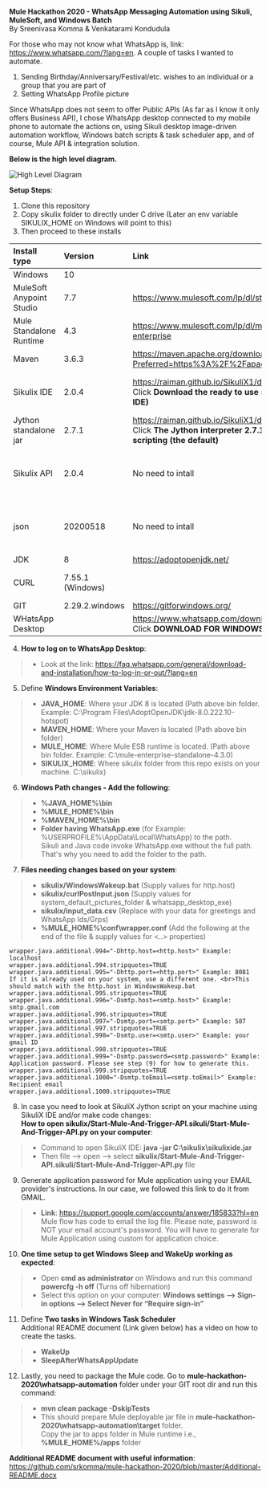 **Mule Hackathon 2020 - WhatsApp Messaging Automation using Sikuli, MuleSoft, and Windows Batch** <br>By Sreenivasa Komma & Venkatarami Kondudula

For those who may not know what WhatsApp is, link: https://www.whatsapp.com/?lang=en.
A couple of tasks I wanted to automate.
1)	Sending Birthday/Anniversary/Festival/etc. wishes to an individual or a group that you are part of
2)	Setting WhatsApp Profile picture

Since WhatsApp does not seem to offer Public APIs (As far as I know it only offers Business API), I chose WhatsApp desktop connected to my mobile phone to automate the actions on, using Sikuli desktop image-driven automation workflow, Windows batch scripts & task scheduler app, and of course, Mule API & integration solution. 

**Below is the high level diagram.**

![High Level Diagram](https://github.com/srkomma/mule-hackathon-2020/blob/master/High-Level-Diagram.PNG)

**Setup Steps**:
1) Clone this repository
2) Copy sikulix folder to directly under C drive (Later an env variable SIKULIX_HOME on Windows will point to this)
3) Then proceed to these installs

| Install type | Version | Link | Comments |
| :----------- | :------ | :--- | :------- |
| Windows | 10 | | 64 Bit |
| MuleSoft Anypoint Studio | 7.7|https://www.mulesoft.com/lp/dl/studio | Extract to your machine |
| Mule Standalone Runtime|4.3 | https://www.mulesoft.com/lp/dl/mule-esb-enterprise | Extract to your machine |
| Maven | 3.6.3 | https://maven.apache.org/download.cgi?Preferred=https%3A%2F%2Fapache.osuosl.org%2F | Extract to your machine |
| Sikulix IDE | 2.0.4 | https://raiman.github.io/SikuliX1/downloads.html <br> Click **Download the ready to use sikulix.jar (SikuliX IDE)** | **Rename** the jar to **sikulixide.jar** <br> and copy to **C:\sikulix** folder. <br> Could not add this to Git due to size. |
| Jython standalone jar | 2.7.1|https://raiman.github.io/SikuliX1/downloads.html <br> Click **The Jython interpreter 2.7.1 for python scripting (the default)** | copy to **C:\sikulix** folder <br> Could not add this to Git due to size. |
| Sikulix API | 2.0.4 | No need to intall | Added as dependency in https://github.com/srkomma/mule-hackathon-2020/blob/master/whatsapp-automation/pom.xml) |
| json | 20200518 | No need to intall|Added as dependency in https://github.com/srkomma/mule-hackathon-2020/blob/master/whatsapp-automation/pom.xml) |
| JDK | 8 | https://adoptopenjdk.net/ | |
| CURL | 7.55.1 (Windows) | | Windows 10 usually has this exe under C:\Windows\System32. If not install |
| GIT | 2.29.2.windows | https://gitforwindows.org/| |
| WHatsApp Desktop | | https://www.whatsapp.com/download/ <br> Click **DOWNLOAD FOR WINDOWS (64-BIT)** | |

4) **How to log on to WhatsApp Desktop**:
  > * Look at the link: https://faq.whatsapp.com/general/download-and-installation/how-to-log-in-or-out/?lang=en

5) Define **Windows Environment Variables**:
  > * **JAVA_HOME**: Where your JDK 8 is located (Path above bin folder. Example: C:\Program Files\AdoptOpenJDK\jdk-8.0.222.10-hotspot)
  > * **MAVEN_HOME**: Where your Maven is located (Path above bin folder)
  > * **MULE_HOME**: Where Mule ESB runtime is located. (Path above bin folder. Example: C:\mule-enterprise-standalone-4.3.0)
  > * **SIKULIX_HOME**: Where sikulix folder from this repo exists on your machine. C:\sikulix)
  
6) **Windows Path changes - Add the following**:
  > * **%JAVA_HOME%\bin**
  > * **%MULE_HOME%\bin**
  > * **%MAVEN_HOME%\bin**
  > * **Folder having WhatsApp.exe** (for Example: %USERPROFILE%\AppData\Local\WhatsApp) to the path.<br> Sikuli and Java code invoke WhatsApp.exe without the full path. That's why you need to add the folder to the path.

7) **Files needing changes based on your system**:
  > * **sikulix/WindowsWakeup.bat** (Supply values for http.host)
  > * **sikulix/curlPostInput.json** (Supply values for system_default_pictures_folder & whatsapp_desktop_exe)
  > * **sikulix/input_data.csv** (Replace with your data for greetings and WhatsApp Ids/Grps)
  > * **%MULE_HOME%\conf\wrapper.conf**  (Add the following at the end of the file & supply values for <..> properties)
 
    wrapper.java.additional.994="-Dhttp.host=<http.host>" Example: localhost
    wrapper.java.additional.994.stripquotes=TRUE
    wrapper.java.additional.995="-Dhttp.port=<http.port>" Example: 8081  If it is already used on your system, use a different one. <br>This should match with the http.host in WindowsWakeup.bat
    wrapper.java.additional.995.stripquotes=TRUE
    wrapper.java.additional.996="-Dsmtp.host=<smtp.host>" Example: smtp.gmail.com
    wrapper.java.additional.996.stripquotes=TRUE
    wrapper.java.additional.997="-Dsmtp.port=<smtp.port>" Example: 587
    wrapper.java.additional.997.stripquotes=TRUE
    wrapper.java.additional.998="-Dsmtp.user=<smtp.user>" Example: your gmail ID
    wrapper.java.additional.998.stripquotes=TRUE
    wrapper.java.additional.999="-Dsmtp.password=<smtp.password>" Example: Application password. Please see step (9) for how to generate this.
    wrapper.java.additional.999.stripquotes=TRUE
    wrapper.java.additional.1000="-Dsmtp.toEmail=<smtp.toEmail>" Example: Recipient email
    wrapper.java.additional.1000.stripquotes=TRUE

8) In case you need to look at SikuliX Jython script on your machine using SikuliX IDE and/or make code changes: <br> **How to open sikulix/Start-Mule-And-Trigger-API.sikuli/Start-Mule-And-Trigger-API.py on your computer**:
  > * Command to open SikuliX IDE: **java -jar C:\sikulix\sikulixide.jar**
  > * Then file --> open --> select **sikulix/Start-Mule-And-Trigger-API.sikuli/Start-Mule-And-Trigger-API.py** file

9) Generate application password for Mule application using your EMAIL provider's instructions. In our case, we followed this link to do it from GMAIL.
  > * **Link**: https://support.google.com/accounts/answer/185833?hl=en <br> Mule flow has code to email the log file. Please note, password is NOT your email account's password. You will have to generate for Mule Application using custom for application choice.
  
10) **One time setup to get Windows Sleep and WakeUp working as expected**:
  > * Open **cmd as administrator** on Windows and run this command **powercfg -h off** (Turns off hibernation)
  > * Select this option on your computer: **Windows settings --> Sign-in options --> Select Never for “Require sign-in”**

11) Define **Two tasks in Windows Task Scheduler** <br> Additional README document (Link given below) has a video on how to create the tasks.
  > * **WakeUp**
  > * **SleepAfterWhatsAppUpdate**
  
12) Lastly, you need to package the Mule code. Go to **mule-hackathon-2020\whatsapp-automation** folder under your GIT root dir and run this command:
  > * **mvn clean package -DskipTests**
  > * This should prepare Mule deployable jar file in **mule-hackathon-2020\whatsapp-automation\target** folder.<br> Copy the jar to apps folder in Mule runtime i.e., **%MULE_HOME%/apps** folder
  
**Additional README document with useful information**: https://github.com/srkomma/mule-hackathon-2020/blob/master/Additional-README.docx
